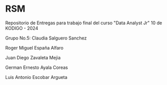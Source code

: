 # RSM
Repositorio de Entregas para trabajo final del curso "Data Analyst Jr" 10 de KODIGO - 2024

Grupo No.5:
Claudia Salguero Sanchez

Roger Miguel España Alfaro

Juan Diego Zavaleta Mejia

German Ernesto Ayala Coreas

Luis Antonio Escobar Argueta
